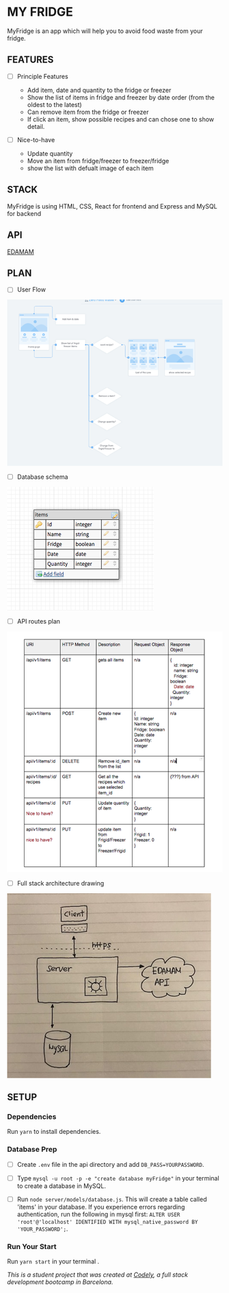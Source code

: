 # MY FRIDGE
MyFridge is an app which will help you to avoid food waste from your fridge.


## FEATURES
  - [ ] Principle Features
    - Add item, date and quantity to the fridge or freezer
    - Show the list of items in fridge and freezer by date order (from the oldest to the latest)
    - Can remove item from the fridge or freezer
    - If click an item, show possible recipes and can chose one to show detail.

  - [ ] Nice-to-have
    - Update quantity
    - Move an item from fridge/freezer to freezer/fridge
    - show the list with defualt image of each item


## STACK
MyFridge is using HTML, CSS, React for frontend and Express and MySQL for backend


## API
[EDAMAM](https://developer.edamam.com/edamam-docs-recipe-api)


## PLAN
  - [ ] User Flow
  
   ![Image of userFlow](userFlow.png)
   
   
  
  - [ ] Database schema
  
   ![Image of Database](Database.png)
   
   
  
  - [ ] API routes plan
  
   ![Image of Routes](Routes.png)
   
   
  
  - [ ] Full stack architecture drawing
  
   ![Image of architecture](architecture.jpg)




## SETUP

### Dependencies
Run `yarn` to install dependencies.

### Database Prep
- [ ] Create `.env` file in the api directory and add `DB_PASS=YOURPASSWORD`.

- [ ] Type `mysql -u root -p -e "create database myFridge"` in your terminal to create a database in MySQL.

- [ ] Run `node server/models/database.js`. This will create a table called 'items' in your database. If you experience errors regarding authentication, run the following in mysql first: `ALTER USER 'root'@'localhost' IDENTIFIED WITH mysql_native_password BY 'YOUR_PASSWORD';`.


### Run Your Start
Run `yarn start` in your terminal .




_This is a student project that was created at [Codely](http://codely.tech), a full stack development bootcamp in Barcelona._

